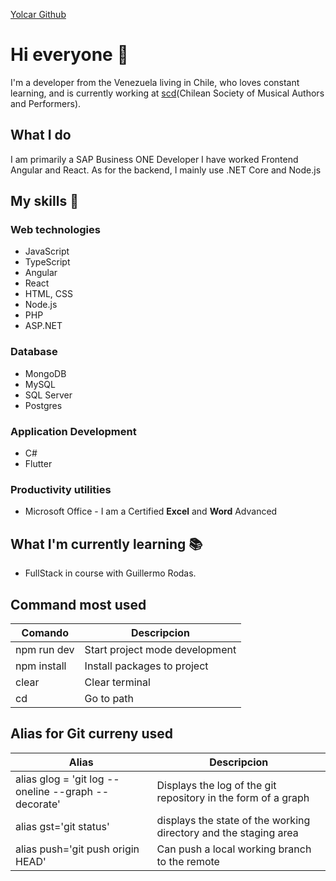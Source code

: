 
[Yolcar Github](https://github.com/Yolcar)

# Hi everyone 👋

I'm a developer from the Venezuela living in Chile, who loves constant learning, and is currently working at [scd](https://www.scd.cl/)(Chilean Society of Musical Authors and Performers).

## What I do

I am primarily a SAP Business ONE Developer
I have worked Frontend Angular and React. As for the backend, I mainly use .NET Core and Node.js

## My skills 📜

### Web technologies

- JavaScript
- TypeScript
- Angular
- React
- HTML, CSS
- Node.js
- PHP
- ASP.NET

### Database

- MongoDB
- MySQL
- SQL Server
- Postgres

### Application Development

- C#
- Flutter

### Productivity utilities

- Microsoft Office - I am a Certified
  **Excel**
  and
  **Word**
  Advanced

## What I'm currently learning 📚

- FullStack in course with Guillermo Rodas.

## Command most used
|Comando        | Descripcion                       |
|---------------|-----------------------------------|
| npm run dev   | Start project mode development    |
| npm install   | Install packages to project       |
| clear         | Clear terminal                    |
| cd            | Go to path                        |

## Alias for Git curreny used
|Alias                                                | Descripcion                                                       |
|-----------------------------------------------------|-------------------------------------------------------------------|
|alias glog = 'git log --oneline --graph --decorate'  | Displays the log of the git repository in the form of a graph     |
|alias gst='git status'                               | displays the state of the working directory and the staging area  |
|alias push='git push origin HEAD'                    | Can push a local working branch to the remote                     |